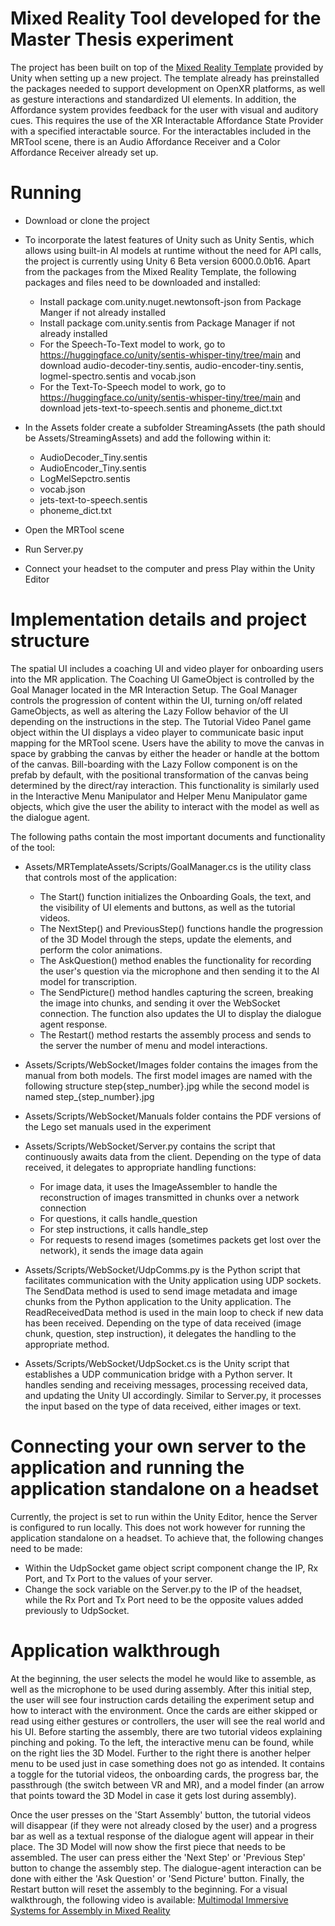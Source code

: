 # Mixed Reality Tool developed for the Master Thesis experiment

The project has been built on top of the [Mixed Reality Template](https://docs.unity3d.com/Packages/com.unity.template.mixed-reality@1.0/manual/index.html) provided by Unity when setting up a new project. The template already has preinstalled the packages needed to support development on OpenXR platforms, as well as gesture interactions and standardized UI elements. In addition, the Affordance system provides feedback for the user with visual and auditory cues. This requires the use of the XR Interactable Affordance State Provider with a specified interactable source. For the interactables included in the MRTool scene, there is an Audio Affordance Receiver and a Color Affordance Receiver already set up.

# Running
* Download or clone the project

* To incorporate the latest features of Unity such as Unity Sentis, which allows using built-in AI models at runtime without the need for API calls, the project is currently using Unity 6 Beta version 6000.0.0b16. Apart from the packages from the Mixed Reality Template, the following packages and files need to be downloaded and installed:
   -  Install package com.unity.nuget.newtonsoft-json from Package Manger if not already installed
   -  Install package com.unity.sentis from Package Manager if not already installed
   -  For the Speech-To-Text model to work, go to https://huggingface.co/unity/sentis-whisper-tiny/tree/main and download audio-decoder-tiny.sentis, audio-encoder-tiny.sentis, logmel-spectro.sentis and vocab.json
   -  For the Text-To-Speech model to work, go to https://huggingface.co/unity/sentis-whisper-tiny/tree/main and download jets-text-to-speech.sentis and phoneme_dict.txt

 * In the Assets folder create a subfolder StreamingAssets (the path should be Assets/StreamingAssets) and add the following within it:
    - AudioDecoder_Tiny.sentis
    - AudioEncoder_Tiny.sentis
    - LogMelSepctro.sentis
    - vocab.json
    - jets-text-to-speech.sentis
    - phoneme_dict.txt

  * Open the MRTool scene

  * Run Server.py

  * Connect your headset to the computer and press Play within the Unity Editor

# Implementation details and project structure

The spatial UI includes a coaching UI and video player for onboarding users into the MR application. The Coaching UI GameObject is controlled by the Goal Manager located in the MR Interaction Setup. The Goal Manager controls the progression of content within the UI, turning on/off related GameObjects, as well as altering the Lazy Follow behavior of the UI depending on the instructions in the step. The Tutorial Video Panel game object within the UI displays a video player to communicate basic input mapping for the MRTool scene. Users have the ability to move the canvas in space by grabbing the canvas by either the header or handle at the bottom of the canvas. Bill-boarding with the Lazy Follow component is on the prefab by default, with the positional transformation of the canvas being determined by the direct/ray interaction. This functionality is similarly used in the Interactive Menu Manipulator and Helper Menu Manipulator game objects, which give the user the ability to interact with the model as well as the dialogue agent.

The following paths contain the most important documents and functionality of the tool:
 * Assets/MRTemplateAssets/Scripts/GoalManager.cs is the utility class that controls most of the application:
     - The Start() function initializes the Onboarding Goals, the text, and the visibility of UI elements and buttons, as well as the tutorial videos.
     - The NextStep() and PreviousStep() functions handle the progression of the 3D Model through the steps, update the elements, and perform the color animations.
     - The AskQuestion() method enables the functionality for recording the user's question via the microphone and then sending it to the AI model for transcription.
     - The SendPicture() method handles capturing the screen, breaking the image into chunks, and sending it over the WebSocket connection. The function also updates the UI to display the dialogue agent response.
     - The Restart() method restarts the assembly process and sends to the server the number of menu and model interactions.

 * Assets/Scripts/WebSocket/Images folder contains the images from the manual from both models. The first model images are named with the following structure step{step_number}.jpg while the second model is named step_{step_number}.jpg

 * Assets/Scripts/WebSocket/Manuals folder contains the PDF versions of the Lego set manuals used in the experiment 

 * Assets/Scripts/WebSocket/Server.py contains the script that continuously awaits data from the client. Depending on the type of data received, it delegates to appropriate handling functions:
   - For image data, it uses the ImageAssembler to handle the reconstruction of images transmitted in chunks over a network connection
   - For questions, it calls handle_question
   - For step instructions, it calls handle_step
   - For requests to resend images (sometimes packets get lost over the network), it sends the image data again

 * Assets/Scripts/WebSocket/UdpComms.py is the Python script that facilitates communication with the Unity application using UDP sockets. The SendData method is used to send image metadata and image chunks from the Python application to the Unity application. The ReadReceivedData method is used in the main loop to check if new data has been received. Depending on the type of data received (image chunk, question, step instruction), it delegates the handling to the appropriate method.

 * Assets/Scripts/WebSocket/UdpSocket.cs is the Unity script that establishes a UDP communication bridge with a Python server. It handles sending and receiving messages, processing received data, and updating the Unity UI accordingly. Similar to Server.py, it processes the input based on the type of data received, either images or text.

# Connecting your own server to the application and running the application standalone on a headset
Currently, the project is set to run within the Unity Editor, hence the Server is configured to run locally. This does not work however for running the application standalone on a headset. To achieve that, the following changes need to be made:

 * Within the UdpSocket game object script component change the IP, Rx Port, and Tx Port to the values of your server.
 * Change the sock variable on the Server.py to the IP of the headset, while the Rx Port and Tx Port need to be the opposite values added previously to UdpSocket.

# Application walkthrough

At the beginning, the user selects the model he would like to assemble, as well as the microphone to be used during assembly. After this initial step, the user will see four instruction cards detailing the experiment setup and how to interact with the environment. Once the cards are either skipped or read using either gestures or controllers, the user will see the real world and his UI. Before starting the assembly, there are two tutorial videos explaining pinching and poking. To the left, the interactive menu can be found, while on the right lies the 3D Model. Further to the right there is another helper menu to be used just in case something does not go as intended. It contains a toggle for the tutorial videos, the onboarding cards, the progress bar, the passthrough (the switch between VR and MR), and a model finder (an arrow that points toward the 3D Model in case it gets lost during assembly). 

Once the user presses on the 'Start Assembly' button, the tutorial videos will disappear (if they were not already closed by the user) and a progress bar as well as a textual response of the dialogue agent will appear in their place. The 3D Model will now show the first piece that needs to be assembled. The user can press either the 'Next Step' or 'Previous Step' button to change the assembly step. The dialogue-agent interaction can be done with either the 'Ask Question' or 'Send Picture' button. Finally, the Restart button will reset the assembly to the beginning. For a visual walkthrough, the following video is available: [Multimodal Immersive Systems for Assembly in Mixed Reality](https://youtu.be/29t2pByljW8)
